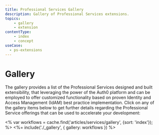 ```yaml
---
title: Professional Services Gallery
description: Gallery of Professional Services extensions.
topics:
	- gallery
	- extension
contentType: 
    - index
    - concept
useCase:
  - ps-extensions
---
```

# Gallery

The gallery provides a list of the Professional Services designed and built extensibility, that leveraging the power of the Auth0 platform and can be employed to offer customized functionality based on proven Identity and Access Management (IdAM) best practice implementation. Click on any of the gallery items below to get further details regarding the Professional Service offerings that can be used to accelerate your development: 

<% var workflows = cache.find('articles/services/gallery', {sort: 'index'}); %>
<%= include('./_gallery', { gallery: workflows }) %>
